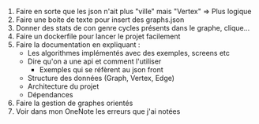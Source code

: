 1. Faire en sorte que les json n'ait plus "ville" mais "Vertex" => Plus logique
2. Faire une boite de texte pour insert des graphs.json
3. Donner des stats de con genre cycles présents dans le graphe, clique...
4. Faire un dockerfile pour lancer le projet facilement
5. Faire la documentation en expliquant : 
    - Les algorithmes implémentés avec des exemples, screens etc
    - Dire qu'on a une api et comment l'utiliser
      - Exemples qui se réfèrent au json front
    - Structure des données (Graph, Vertex, Edge)
    - Architecture du projet
    - Dépendances
6. Faire la gestion de graphes orientés
7. Voir dans mon OneNote les erreurs que j'ai notées
